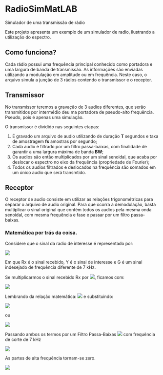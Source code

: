 # RadioSimMatLAB
Simulador de uma transmissão de rádio

Este projeto apresenta um exemplo de um simulador de radio, ilustrando a utilização do espectro.

## Como funciona?
Cada rádio possui uma frequência principal conhecido como portadora e uma largura de banda de transmissão. As informações são enviadas utilizando a modulação em amplitude ou em frequência. Neste caso, o arquivo simula a junção de 3 rádios contendo o transmissor e o receptor.

## Transmissor
No transmissor teremos a gravação de 3 audios diferentes, que serão transmitidos por intermédio deu ma portadora de pseudo-alto frequência. Pseudo, pois é apenas uma simulação.

O transmissor é dividido nas seguintes etapas:
1. É gravado um arquivo de audio utilizando de duração **T** segundos e taxa de amostragem **fs** amostras por segundo;
2. Cada audio é filtrado por um filtro passa-baixas, com finalidade de garantir a uma largura máxima de banda **BW**;
3. Os audios são então multiplicados por um sinal senoidal, que acaba por deslocar o espectro no eixo da frequência (propriedade de Fourier);
4. Todos os audios filtrados e deslocados na frequência são somados em um único audio que será transmtido.

## Receptor
O receptor de audio consiste em utilizar as relações trigonométricas para separar o arquivo de audio original.
Para que ocorra a demodulação, basta multiplicar o sinal original que contém todos os audios pela mesma onda senoidal, com mesma frequência e fase e passar por um filtro passa-baixas.

### Matemática por trás da coisa.
Considere que o sinal da radio de interesse é representado por:

<img src="https://render.githubusercontent.com/render/math?math=Rx = Y {cos(2\pi\cdot 7000\cdot t)} %2B G">

Em que Rx é o sinal recebido, Y é o sinal de interesse e G é um sinal indesejado de frequência diferente de 7 kHz.

Se multiplicarmos o sinal recebido Rx por <img src="https://render.githubusercontent.com/render/math?math=cos(2\pi\cdot 7000\cdot t)">, ficamos com:

<img src="https://render.githubusercontent.com/render/math?math=Rx\cdot {cos(2\pi\cdot 7000\cdot t)} = Y {cos^2{(2\pi\cdot 7000\cdot t)}} %2B G\cdot {cos(2\pi\cdot 7000\cdot t)}">

Lembrando da relação matemática:
<img src="https://render.githubusercontent.com/render/math?math=cos^2(a) %2B sin^2(a) = 1 \rightarrow  cos^2(a) = 1 - sin^2(a)"> e substituindo:

<img src="https://render.githubusercontent.com/render/math?math=Rx\cdot {cos(2\pi\cdot 7000\cdot t)} = Y (1 - sin^2(2\pi\cdot 7000\cdot t)) %2B G\cdot {cos(2\pi\cdot 7000\cdot t)}">

ou

<img src="https://render.githubusercontent.com/render/math?math=Rx\cdot {cos(2\pi\cdot 7000\cdot t)} = Y - Y\cdot sin^2(2\pi\cdot 7000\cdot t) %2B G\cdot {cos(2\pi\cdot 7000\cdot t)}">

Passando ambos os termos por um Filtro Passa-Baixas <img src="https://render.githubusercontent.com/render/math?math=f_{pb}(\cdot)"> com frequência de corte de 7 kHz

<img src="https://render.githubusercontent.com/render/math?math=f_{pb}(Rx\cdot {cos(2\pi\cdot 7000\cdot t)}) = f_{pb}(Y - Y\cdot sin^2(2\pi\cdot 7000\cdot t) %2B G\cdot {cos(2\pi\cdot 7000\cdot t)})">

As partes de alta frequência tornam-se zero.

<img src="https://render.githubusercontent.com/render/math?math=f_{pb}(Rx\cdot {cos(2\pi\cdot 7000\cdot t)}) = Y">
